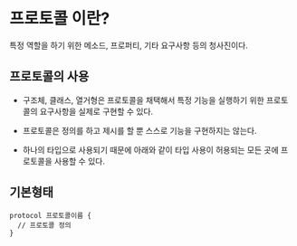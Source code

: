 # 프로토콜 이란?
특정 역할을 하기 위한 메소드, 프로퍼티, 기타 요구사항 등의 청사진이다.

## 프로토콜의 사용
* 구조체, 클래스, 열거형은 프로토콜을 채택해서 특정 기능을 실행하기 위한 프로토콜의 요구사항을 실제로 구현할 수 있다.

* 프로토콜은 정의를 하고 제시를 할 뿐 스스로 기능을 구현하지는 않는다.

* 하나의 타입으로 사용되기 때문에 아래와 같이 타입 사용이 허용되는 모든 곳에 프로토콜을 사용할 수 있다.

## 기본형태
```
protocol 프로토콜이름 {
  // 프로토콜 정의
}
```
